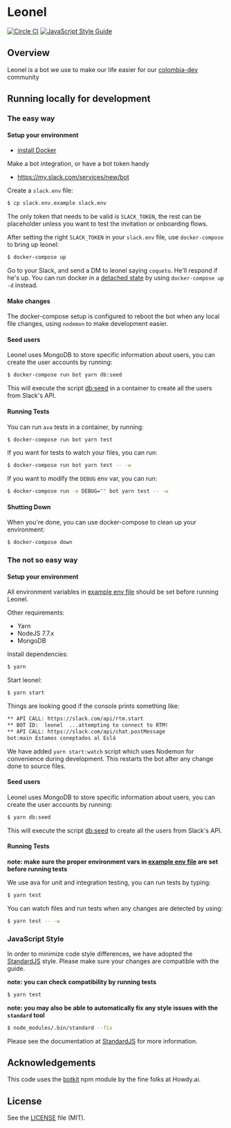 # Leonel
[![Circle CI](https://circleci.com/gh/colombia-dev/leonel.svg?style=svg)](https://circleci.com/gh/buritica/leonel)
[![JavaScript Style Guide](https://img.shields.io/badge/code%20style-standard-brightgreen.svg)](http://standardjs.com/)

## Overview
Leonel is a bot we use to make our life easier for our [colombia-dev](http://colombia-dev.org) community

## Running locally for development

### The easy way

#### Setup your environment

- [install Docker][docker]

Make a bot integration, or have a bot token handy
- https://my.slack.com/services/new/bot

Create a `slack.env` file:

```bash
$ cp slack.env.example slack.env
```

The only token that needs to be valid is `SLACK_TOKEN`, the rest can be placeholder unless you want to test the invitation or onboarding flows.

After setting the right `SLACK_TOKEN` in your `slack.env` file, use `docker-compose` to bring up leonel:

```bash
$ docker-compose up
```

Go to your Slack, and send a DM to leonel saying `coqueto`. He'll respond if he's up. You can run docker in a [detached state][detached] by using `docker-compose up -d` instead.

#### Make changes

The docker-compose setup is configured to reboot the bot when any local file changes, using `nodemon` to make development easier.


#### Seed users

Leonel uses MongoDB to store specific information about users, you can create the user accounts by running:

```bash
$ docker-compose run bot yarn db:seed
```

This will execute the script [db:seed][db-seed] in a container to create all the users from Slack's API.

#### Running Tests

You can run `ava` tests in a container, by running:

```bash
$ docker-compose run bot yarn test
```

If you want for tests to watch your files, you can run:

```bash
$ docker-compose run bot yarn test -- -w
```

If you want to modify the `DEBUG` env var, you can run:

```bash
$ docker-compose run -e DEBUG="" bot yarn test -- -w
```

#### Shutting Down

When you're done, you can use docker-compose to clean up your environment:

```bash
$ docker-compose down
```

### The not so easy way

#### Setup your environment

All environment variables in [example env file][env] should be set before running Leonel.

Other requirements:
- Yarn
- NodeJS 7.7.x
- MongoDB

Install dependencies:

```bash
$ yarn
```

Start leonel:

```bash
$ yarn start
```

Things are looking good if the console prints something like:

```bash
** API CALL: https://slack.com/api/rtm.start
** BOT ID:  leonel  ...attempting to connect to RTM!
** API CALL: https://slack.com/api/chat.postMessage
bot:main Estamos coneptados al Eslá
```

We have added `yarn start:watch` script which uses Nodemon for convenience during development. This restarts the bot after any change done to source files.

#### Seed users

Leonel uses MongoDB to store specific information about users, you can create the user accounts by running:

```bash
$ yarn db:seed
```

This will execute the script [db:seed][db-seed] to create all the users from Slack's API.

#### Running Tests
**note: make sure the proper environment vars in [example env file][env] are set before running tests**

We use ava for unit and integration testing, you can run tests by typing:

```bash
$ yarn test
```

You can watch files and run tests when any changes are detected by using:

```bash
$ yarn test -- -w
```

### JavaScript Style

In order to minimize code style differences, we have adopted the [StandardJS][standard] style. Please make sure your changes are compatible with the guide.

**note: you can check compatibility by running tests**

```bash
$ yarn test
```

**note: you may also be able to automatically fix any style issues with the `standard` tool**

```bash
$ node_modules/.bin/standard --fix
```

Please see the documentation at [StandardJS][standard] for more information.

## Acknowledgements

This code uses the [botkit](https://github.com/howdyai/botkit) npm module by the fine folks at Howdy.ai.

## License

See the [LICENSE](LICENSE.md) file (MIT).

[env]: .envrc.example
[standard]: http://standardjs.com
[docker]: https://docs.docker.com/engine/getstarted/step_one/
[detached]: http://stackoverflow.com/questions/34029680/docker-detached-mode
[db-seed]: scripts/seed.js
